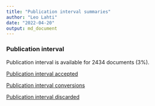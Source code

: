 ```yaml
---
title: "Publication interval summaries"
author: "Leo Lahti"
date: "2022-04-20"
output: md_document
---
```



### Publication interval

Publication interval is available for 2434 documents (3%). 

[Publication interval accepted](output.tables/publication_interval_accepted.csv)

[Publication interval conversions](output.tables/publication_interval_conversion_nontrivial.csv)

[Publication interval discarded](output.tables/publication_interval_discarded.csv)



